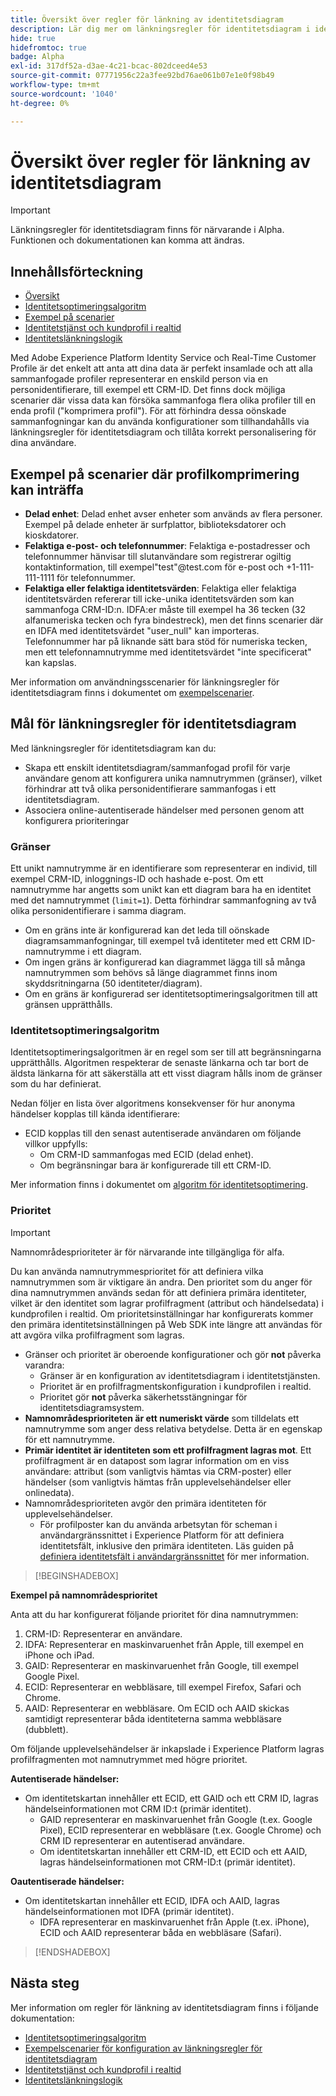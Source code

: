 ```yaml
---
title: Översikt över regler för länkning av identitetsdiagram
description: Lär dig mer om länkningsregler för identitetsdiagram i identitetstjänsten.
hide: true
hidefromtoc: true
badge: Alpha
exl-id: 317df52a-d3ae-4c21-bcac-802dceed4e53
source-git-commit: 07771956c22a3fee92bd76ae061b07e1e0f98b49
workflow-type: tm+mt
source-wordcount: '1040'
ht-degree: 0%

---
```


# Översikt över regler för länkning av identitetsdiagram

>[!IMPORTANT]
>
>Länkningsregler för identitetsdiagram finns för närvarande i Alpha. Funktionen och dokumentationen kan komma att ändras.

## Innehållsförteckning

* [Översikt](./overview.md)
* [Identitetsoptimeringsalgoritm](./identity-optimization-algorithm.md)
* [Exempel på scenarier](./example-scenarios.md)
* [Identitetstjänst och kundprofil i realtid](identity-and-profile.md)
* [Identitetslänkningslogik](./identity-linking-logic.md)

Med Adobe Experience Platform Identity Service och Real-Time Customer Profile är det enkelt att anta att dina data är perfekt insamlade och att alla sammanfogade profiler representerar en enskild person via en personidentifierare, till exempel ett CRM-ID. Det finns dock möjliga scenarier där vissa data kan försöka sammanfoga flera olika profiler till en enda profil (&quot;komprimera profil&quot;). För att förhindra dessa oönskade sammanfogningar kan du använda konfigurationer som tillhandahålls via länkningsregler för identitetsdiagram och tillåta korrekt personalisering för dina användare.

## Exempel på scenarier där profilkomprimering kan inträffa

* **Delad enhet**: Delad enhet avser enheter som används av flera personer. Exempel på delade enheter är surfplattor, biblioteksdatorer och kioskdatorer.
* **Felaktiga e-post- och telefonnummer**: Felaktiga e-postadresser och telefonnummer hänvisar till slutanvändare som registrerar ogiltig kontaktinformation, till exempel&quot;test&quot;<span>@test.com för e-post och +1-111-111-1111 för telefonnummer.
* **Felaktiga eller felaktiga identitetsvärden**: Felaktiga eller felaktiga identitetsvärden refererar till icke-unika identitetsvärden som kan sammanfoga CRM-ID:n. IDFA:er måste till exempel ha 36 tecken (32 alfanumeriska tecken och fyra bindestreck), men det finns scenarier där en IDFA med identitetsvärdet &quot;user_null&quot; kan importeras. Telefonnummer har på liknande sätt bara stöd för numeriska tecken, men ett telefonnamnutrymme med identitetsvärdet &quot;inte specificerat&quot; kan kapslas.

Mer information om användningsscenarier för länkningsregler för identitetsdiagram finns i dokumentet om [exempelscenarier](./example-scenarios.md).

## Mål för länkningsregler för identitetsdiagram

Med länkningsregler för identitetsdiagram kan du:

* Skapa ett enskilt identitetsdiagram/sammanfogad profil för varje användare genom att konfigurera unika namnutrymmen (gränser), vilket förhindrar att två olika personidentifierare sammanfogas i ett identitetsdiagram.
* Associera online-autentiserade händelser med personen genom att konfigurera prioriteringar

### Gränser

Ett unikt namnutrymme är en identifierare som representerar en individ, till exempel CRM-ID, inloggnings-ID och hashade e-post. Om ett namnutrymme har angetts som unikt kan ett diagram bara ha en identitet med det namnutrymmet (`limit=1`). Detta förhindrar sammanfogning av två olika personidentifierare i samma diagram.

* Om en gräns inte är konfigurerad kan det leda till oönskade diagramsammanfogningar, till exempel två identiteter med ett CRM ID-namnutrymme i ett diagram.
* Om ingen gräns är konfigurerad kan diagrammet lägga till så många namnutrymmen som behövs så länge diagrammet finns inom skyddsritningarna (50 identiteter/diagram).
* Om en gräns är konfigurerad ser identitetsoptimeringsalgoritmen till att gränsen upprätthålls.

### Identitetsoptimeringsalgoritm

Identitetsoptimeringsalgoritmen är en regel som ser till att begränsningarna upprätthålls. Algoritmen respekterar de senaste länkarna och tar bort de äldsta länkarna för att säkerställa att ett visst diagram hålls inom de gränser som du har definierat.

Nedan följer en lista över algoritmens konsekvenser för hur anonyma händelser kopplas till kända identifierare:

* ECID kopplas till den senast autentiserade användaren om följande villkor uppfylls:
   * Om CRM-ID sammanfogas med ECID (delad enhet).
   * Om begränsningar bara är konfigurerade till ett CRM-ID.

Mer information finns i dokumentet om [algoritm för identitetsoptimering](./identity-optimization-algorithm.md).

### Prioritet

>[!IMPORTANT]
>
>Namnområdesprioriteter är för närvarande inte tillgängliga för alfa.

Du kan använda namnutrymmesprioritet för att definiera vilka namnutrymmen som är viktigare än andra. Den prioritet som du anger för dina namnutrymmen används sedan för att definiera primära identiteter, vilket är den identitet som lagrar profilfragment (attribut och händelsedata) i kundprofilen i realtid. Om prioritetsinställningar har konfigurerats kommer den primära identitetsinställningen på Web SDK inte längre att användas för att avgöra vilka profilfragment som lagras.

* Gränser och prioritet är oberoende konfigurationer och gör **not** påverka varandra:
   * Gränser är en konfiguration av identitetsdiagram i identitetstjänsten.
   * Prioritet är en profilfragmentskonfiguration i kundprofilen i realtid.
   * Prioritet gör **not** påverka säkerhetsstängningar för identitetsdiagramsystem.
* **Namnområdesprioriteten är ett numeriskt värde** som tilldelats ett namnutrymme som anger dess relativa betydelse. Detta är en egenskap för ett namnutrymme.
* **Primär identitet är identiteten som ett profilfragment lagras mot**. Ett profilfragment är en datapost som lagrar information om en viss användare: attribut (som vanligtvis hämtas via CRM-poster) eller händelser (som vanligtvis hämtas från upplevelsehändelser eller onlinedata).
* Namnområdesprioriteten avgör den primära identiteten för upplevelsehändelser.
   * För profilposter kan du använda arbetsytan för scheman i användargränssnittet i Experience Platform för att definiera identitetsfält, inklusive den primära identiteten. Läs guiden på [definiera identitetsfält i användargränssnittet](../../xdm/ui/fields/identity.md) för mer information.

>[!BEGINSHADEBOX]

**Exempel på namnområdesprioritet**

Anta att du har konfigurerat följande prioritet för dina namnutrymmen:

1. CRM-ID: Representerar en användare.
2. IDFA: Representerar en maskinvaruenhet från Apple, till exempel en iPhone och iPad.
3. GAID: Representerar en maskinvaruenhet från Google, till exempel Google Pixel.
4. ECID: Representerar en webbläsare, till exempel Firefox, Safari och Chrome.
5. AAID: Representerar en webbläsare.
Om ECID och AAID skickas samtidigt representerar båda identiteterna samma webbläsare (dubblett).

Om följande upplevelsehändelser är inkapslade i Experience Platform lagras profilfragmenten mot namnutrymmet med högre prioritet.

**Autentiserade händelser:**

* Om identitetskartan innehåller ett ECID, ett GAID och ett CRM ID, lagras händelseinformationen mot CRM ID:t (primär identitet).
   * GAID representerar en maskinvaruenhet från Google (t.ex. Google Pixel), ECID representerar en webbläsare (t.ex. Google Chrome) och CRM ID representerar en autentiserad användare.
   * Om identitetskartan innehåller ett CRM-ID, ett ECID och ett AAID, lagras händelseinformationen mot CRM-ID:t (primär identitet).

**Oautentiserade händelser:**

* Om identitetskartan innehåller ett ECID, IDFA och AAID, lagras händelseinformationen mot IDFA (primär identitet).
   * IDFA representerar en maskinvaruenhet från Apple (t.ex. iPhone), ECID och AAID representerar båda en webbläsare (Safari).

>[!ENDSHADEBOX]

## Nästa steg

Mer information om regler för länkning av identitetsdiagram finns i följande dokumentation:

* [Identitetsoptimeringsalgoritm](./identity-optimization-algorithm.md)
* [Exempelscenarier för konfiguration av länkningsregler för identitetsdiagram](./example-scenarios.md)
* [Identitetstjänst och kundprofil i realtid](identity-and-profile.md)
* [Identitetslänkningslogik](./identity-linking-logic.md)
